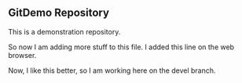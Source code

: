 ## GitDemo Repository

This is a demonstration repository.

So now I am adding more stuff to this file. 
I added this line on the web browser.



Now, I like this better, so I am working here on the devel branch.



